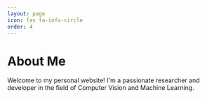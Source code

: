 ```yaml
---
layout: page
icon: fas fa-info-circle
order: 4
---
```


# About Me

Welcome to my personal website! I'm a passionate researcher and developer in the field of Computer Vision and Machine Learning.
